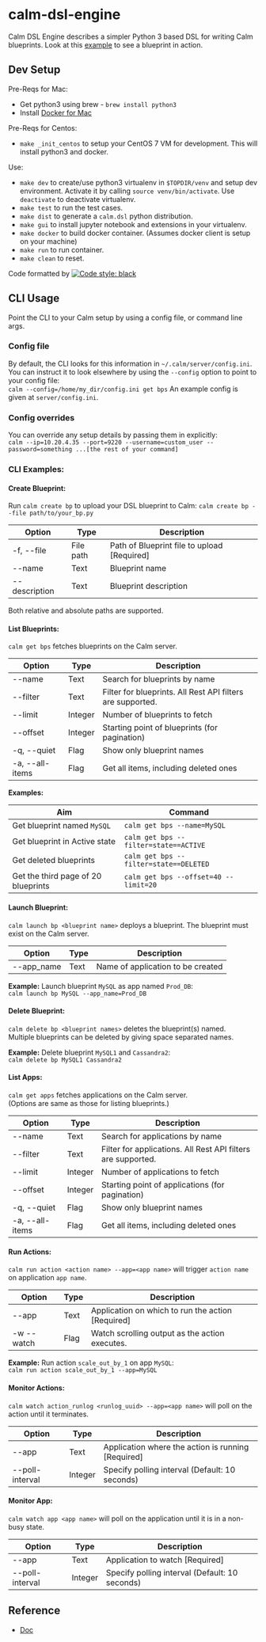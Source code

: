 # calm-dsl-engine

Calm DSL Engine describes a simpler Python 3 based DSL for writing Calm blueprints.
Look at this [example](https://github.com/ideadevice/calm-dsl-engine/blob/master/tests/next_demo/test_next_demo.py) to see a blueprint in action.

## Dev Setup

Pre-Reqs for Mac:
 - Get python3 using brew - `brew install python3`
 - Install [Docker for Mac](https://hub.docker.com/editions/community/docker-ce-desktop-mac)

Pre-Reqs for Centos:
 - `make _init_centos` to setup your CentOS 7 VM for development. This will install python3 and docker.

Use:
 -  `make dev` to create/use python3 virtualenv in `$TOPDIR/venv` and setup dev environment. Activate it by calling `source venv/bin/activate`. Use `deactivate` to deactivate virtualenv.
 -  `make test` to run the test cases.
 -  `make dist` to generate a `calm.dsl` python distribution.
 -  `make gui` to install jupyter notebook and extensions in your virtualenv.
 -  `make docker` to build docker container. (Assumes docker client is setup on your machine)
 -  `make run` to run container.
 -  `make clean` to reset.


Code formatted by [![Code style: black](https://img.shields.io/badge/code%20style-black-000000.svg)](https://github.com/ambv/black)


## CLI Usage

Point the CLI to your Calm setup by using a config file, or command line args.

### Config file

 By default, the CLI looks for this information in `~/.calm/server/config.ini`.<br/>
 You can instruct it to look elsewhere by using the `--config` option to point to your config file:<br/>
 `calm --config=/home/my_dir/config.ini get bps`
 An example config is given at `server/config.ini`.

### Config overrides
 You can override any setup details by passing them in explicitly:<br/>
 `calm --ip=10.20.4.35 --port=9220 --username=custom_user --password=something ...[the rest of your command]`

### CLI Examples:

#### Create Blueprint:
 Run `calm create bp` to upload your DSL blueprint to Calm:
 `calm create bp --file path/to/your_bp.py`

 | Option  		    | Type 			    | Description	                                |
 | -------------  | ------------- |---------------------------------------------|
 | -f, --file  	  | File path  	  | Path of Blueprint file to upload  [Required]|
 | \-\-name  		  | Text          |	Blueprint name |
 | \-\-description | Text          |	Blueprint description            |

 Both relative and absolute paths are supported.

#### List Blueprints:
 `calm get bps` fetches blueprints on the Calm server.

 | Option  		    | Type     			| Description	                                |
 | -------------  | ------------- |---------------------------------------------|
 | \-\-name  		  | Text          |	Search for blueprints by name |
 | \-\-filter      | Text         |	Filter for blueprints. All Rest API filters are supported. |
 | \-\-limit       | Integer      |	Number of blueprints to fetch              |
 | \-\-offset      | Integer      |	Starting point of blueprints (for pagination)            |
 | -q, \-\-quiet   | Flag         |	Show only blueprint names              |
 | -a, \-\-all-items| Flag        |	Get all items, including deleted ones              |

 **Examples:**

 | Aim  		                       | Command	                                   |
 | ----------------------------    | --------------------------------------------|
 | Get blueprint named `MySQL`     | `calm get bps --name=MySQL`           |
 | Get blueprint in Active state   | `calm get bps --filter=state==ACTIVE` |
 | Get deleted blueprints          | `calm get bps --filter=state==DELETED` |
 | Get the third page of 20 blueprints | `calm get bps --offset=40 --limit=20` |

#### Launch Blueprint:
 `calm launch bp <blueprint name>` deploys a blueprint. The blueprint must exist on the Calm server.

 | Option  		    | Type     			| Description	                                |
 | -------------  | ------------- |---------------------------------------------|
 | \-\-app_name   | Text          |	Name of application to be created |

 **Example:**
  Launch blueprint `MySQL` as app named `Prod_DB`: <br/>
  `calm launch bp MySQL --app_name=Prod_DB`

#### Delete Blueprint:
 `calm delete bp <blueprint names>` deletes the blueprint(s) named. <br/>
 Multiple blueprints can be deleted by giving space separated names.

**Example:**
  Delete blueprint `MySQL1` and `Cassandra2`: <br/>
  `calm delete bp MySQL1 Cassandra2`

#### List Apps:
 `calm get apps` fetches applications on the Calm server.<br/>
 (Options are same as those for listing blueprints.)

 | Option  		    | Type     			| Description	                                |
 | -------------  | ------------- |---------------------------------------------|
 | \-\-name  		  | Text          |	Search for applications by name |
 | \-\-filter      | Text         |	Filter for applications. All Rest API filters are supported. |
 | \-\-limit       | Integer      |	Number of applications to fetch              |
 | \-\-offset      | Integer      |	Starting point of applications (for pagination)            |
 | -q, \-\-quiet   | Flag         |	Show only blueprint names              |
 | -a, \-\-all-items| Flag        |	Get all items, including deleted ones              |

#### Run Actions:
 `calm run action <action name> --app=<app name>` will trigger `action name` on application `app name`.

 | Option  		    | Type     			| Description	                                |
 | -------------  | ------------- |---------------------------------------------|
 | \-\-app  		  | Text          |	Application on which to run the action [Required] |
 | -w \-\-watch   | Flag          |	Watch scrolling output as the action executes. |

 **Example:**
  Run action `scale_out_by_1` on app `MySQL`: <br/>
  `calm run action scale_out_by_1 --app=MySQL`

#### Monitor Actions:
 `calm watch action_runlog <runlog_uuid> --app=<app name>` will poll on the action until it terminates.

 | Option  		    | Type     			| Description	                                |
 | -------------  | ------------- |---------------------------------------------|
 | \-\-app  		  | Text          |	Application where the action is running [Required] |
 | \-\-poll-interval | Integer    |	Specify polling interval (Default: 10 seconds) |

#### Monitor App:
 `calm watch app <app name>` will poll on the application until it is in a non-busy state.

 | Option  		    | Type     			| Description	                                |
 | -------------  | ------------- |---------------------------------------------|
 | \-\-app  		  | Text          |	Application to watch [Required] |
 | \-\-poll-interval | Integer    |	Specify polling interval (Default: 10 seconds) |




## Reference

 - [Doc](https://docs.google.com/document/d/1SVTDISGy-1gZdeSOMyONON4WP6iFpZGJkdVkB_lEeZs/edit)
